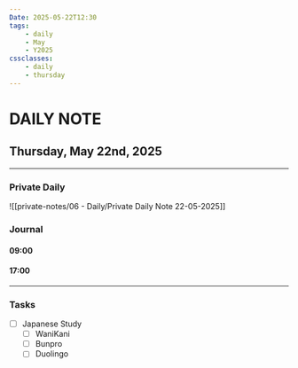 ```yaml
---
Date: 2025-05-22T12:30
tags:
    - daily
    - May
    - Y2025
cssclasses:
    - daily
    - thursday
---
```

# DAILY NOTE
## Thursday, May 22nd, 2025
***
### Private Daily

![[private-notes/06 - Daily/Private Daily Note 22-05-2025]]

### Journal

#### 09:00

#### 17:00

***
### Tasks
- [ ] Japanese Study
    - [ ] WaniKani
    - [ ] Bunpro
    - [ ] Duolingo